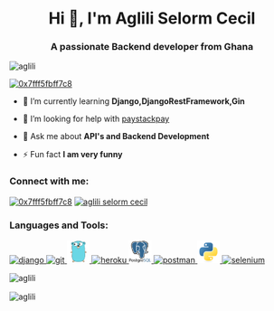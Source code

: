 <h1 align="center">Hi 👋, I'm Aglili Selorm Cecil</h1>
<h3 align="center">A passionate Backend developer from Ghana</h3>

<p align="left"> <img src="https://komarev.com/ghpvc/?username=aglili&label=Profile%20views&color=0e75b6&style=flat" alt="aglili" /> </p>

<p align="left"> <a href="https://twitter.com/0x7fff5fbff7c8" target="blank"><img src="https://img.shields.io/twitter/follow/0x7fff5fbff7c8?logo=twitter&style=for-the-badge" alt="0x7fff5fbff7c8" /></a> </p>

- 🌱 I’m currently learning **Django,DjangoRestFramework,Gin**

- 🤝 I’m looking for help with [paystackpay](github.com/aglili/paystackpay)

- 💬 Ask me about **API's and Backend Development**

- ⚡ Fun fact **I am very funny**

<h3 align="left">Connect with me:</h3>
<p align="left">
<a href="https://twitter.com/0x7fff5fbff7c8" target="blank"><img align="center" src="https://raw.githubusercontent.com/rahuldkjain/github-profile-readme-generator/master/src/images/icons/Social/twitter.svg" alt="0x7fff5fbff7c8" height="30" width="40" /></a>
<a href="https://linkedin.com/in/aglili selorm cecil" target="blank"><img align="center" src="https://raw.githubusercontent.com/rahuldkjain/github-profile-readme-generator/master/src/images/icons/Social/linked-in-alt.svg" alt="aglili selorm cecil" height="30" width="40" /></a>
</p>

<h3 align="left">Languages and Tools:</h3>
<p align="left"> <a href="https://www.djangoproject.com/" target="_blank" rel="noreferrer"> <img src="https://cdn.worldvectorlogo.com/logos/django.svg" alt="django" width="40" height="40"/> </a> <a href="https://git-scm.com/" target="_blank" rel="noreferrer"> <img src="https://www.vectorlogo.zone/logos/git-scm/git-scm-icon.svg" alt="git" width="40" height="40"/> </a> <a href="https://golang.org" target="_blank" rel="noreferrer"> <img src="https://raw.githubusercontent.com/devicons/devicon/master/icons/go/go-original.svg" alt="go" width="40" height="40"/> </a> <a href="https://heroku.com" target="_blank" rel="noreferrer"> <img src="https://www.vectorlogo.zone/logos/heroku/heroku-icon.svg" alt="heroku" width="40" height="40"/> </a> <a href="https://www.postgresql.org" target="_blank" rel="noreferrer"> <img src="https://raw.githubusercontent.com/devicons/devicon/master/icons/postgresql/postgresql-original-wordmark.svg" alt="postgresql" width="40" height="40"/> </a> <a href="https://postman.com" target="_blank" rel="noreferrer"> <img src="https://www.vectorlogo.zone/logos/getpostman/getpostman-icon.svg" alt="postman" width="40" height="40"/> </a> <a href="https://www.python.org" target="_blank" rel="noreferrer"> <img src="https://raw.githubusercontent.com/devicons/devicon/master/icons/python/python-original.svg" alt="python" width="40" height="40"/> </a> <a href="https://www.selenium.dev" target="_blank" rel="noreferrer"> <img src="https://raw.githubusercontent.com/detain/svg-logos/780f25886640cef088af994181646db2f6b1a3f8/svg/selenium-logo.svg" alt="selenium" width="40" height="40"/> </a> </p>

<p><img align="center" src="https://github-readme-stats.vercel.app/api/top-langs?username=amainooti&show_icons=true&locale=en&layout=compact" alt="aglili" /></p>

<p><img align="center" src="https://github-readme-streak-stats.herokuapp.com/?user=amainooti&" alt="aglili" /></p>
